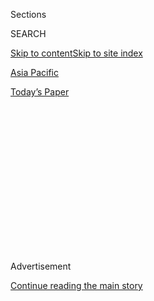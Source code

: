 <div id="app">

<div>

<div>

<div>

<div class="NYTAppHideMasthead css-1q2w90k e1suatyy0">

<div class="section css-ui9rw0 e1suatyy2">

<div class="css-eph4ug er09x8g0">

<div class="css-6n7j50">

</div>

<span class="css-1dv1kvn">Sections</span>

<div class="css-10488qs">

<span class="css-1dv1kvn">SEARCH</span>

</div>

[Skip to content](#site-content)[Skip to site index](#site-index)

</div>

<div id="masthead-section-label" class="css-1wr3we4 eaxe0e00">

[Asia Pacific](https://www.nytimes.com/section/world/asia)

</div>

<div class="css-10698na e1huz5gh0">

</div>

</div>

<div id="masthead-bar-one" class="section hasLinks css-15hmgas e1csuq9d3">

<div class="css-uqyvli e1csuq9d0">

</div>

<div class="css-1uqjmks e1csuq9d1">

</div>

<div class="css-9e9ivx">

[](https://myaccount.nytimes.com/auth/login?response_type=cookie&client_id=vi)

</div>

<div class="css-1bvtpon e1csuq9d2">

[Today’s Paper](https://www.nytimes.com/section/todayspaper)

</div>

</div>

</div>

</div>

<div data-aria-hidden="false">

<div id="site-content" role="main">

<div>

<div class="css-1aor85t" style="opacity:0.000000001;z-index:-1;visibility:hidden">

<div class="css-1hqnpie">

<div class="css-epjblv">

<span class="css-17xtcya">[Asia
Pacific](/section/world/asia)</span><span class="css-x15j1o">|</span><span class="css-fwqvlz">For
P.O.W., Landmark Verdict Against North Korea Is Long-Overdue
Justice</span>

</div>

<div class="css-k008qs">

<div class="css-1iwv8en">

<span class="css-18z7m18"></span>

<div>

</div>

</div>

<span class="css-1n6z4y">https://nyti.ms/3gGATyo</span>

<div class="css-1705lsu">

<div class="css-4xjgmj">

<div class="css-4skfbu" role="toolbar" data-aria-label="Social Media Share buttons, Save button, and Comments Panel with current comment count" data-testid="share-tools">

  - 
  - 
  - 
  - 
    
    <div class="css-6n7j50">
    
    </div>

  - 

</div>

</div>

</div>

</div>

</div>

</div>

<div id="NYT_TOP_BANNER_REGION" class="css-13pd83m">

</div>

<div id="top-wrapper" class="css-1sy8kpn">

<div id="top-slug" class="css-l9onyx">

Advertisement

</div>

[Continue reading the main story](#after-top)

<div class="ad top-wrapper" style="text-align:center;height:100%;display:block;min-height:250px">

<div id="top" class="place-ad" data-position="top" data-size-key="top">

</div>

</div>

<div id="after-top">

</div>

</div>

<div>

<div id="sponsor-wrapper" class="css-1hyfx7x">

<div id="sponsor-slug" class="css-19vbshk">

Supported by

</div>

[Continue reading the main story](#after-sponsor)

<div id="sponsor" class="ad sponsor-wrapper" style="text-align:center;height:100%;display:block">

</div>

<div id="after-sponsor">

</div>

</div>

<div class="css-186x18t">

The Saturday Profile

</div>

<div class="css-1vkm6nb ehdk2mb0">

# For P.O.W., Landmark Verdict Against North Korea Is Long-Overdue Justice

</div>

A former South Korean soldier may never see a penny of the $17,600
awarded by a court last month. But the verdict set a precedent for
thousands of others seeking to hold the North and Kim Jong-un
accountable for human rights violations.

<div class="css-79elbk" data-testid="photoviewer-wrapper">

<div class="css-z3e15g" data-testid="photoviewer-wrapper-hidden">

</div>

<div class="css-1a48zt4 ehw59r15" data-testid="photoviewer-children">

![<span class="css-16f3y1r e13ogyst0" data-aria-hidden="true">Mr. Han in
his apartment in Pyeongtaek, South Korea, this month. He was captured by
the Chinese Army during the Korean War and was forced to work in coal
mines as a prisoner of war for
decades.</span><span class="css-cnj6d5 e1z0qqy90" itemprop="copyrightHolder"><span class="css-1ly73wi e1tej78p0">Credit...</span><span><span>Woohae
Cho for The New York
Times</span></span></span>](https://static01.nyt.com/images/2020/08/06/world/00korea-pow-1/merlin_175364766_f1dadd0f-7e2b-46f7-a396-89be19128124-articleLarge.jpg?quality=75&auto=webp&disable=upscale)

</div>

</div>

<div class="css-18e8msd">

<div class="css-vp77d3 epjyd6m0">

<div class="css-hus3qt ey68jwv0" data-aria-hidden="true">

[![Choe
Sang-Hun](https://static01.nyt.com/images/2018/07/18/multimedia/author-choe-sang-hun/author-choe-sang-hun-thumbLarge.png
"Choe Sang-Hun")](https://www.nytimes.com/by/choe-sang-hun)

</div>

<div class="css-1baulvz">

By [<span class="css-1baulvz last-byline" itemprop="name">Choe
Sang-Hun</span>](https://www.nytimes.com/by/choe-sang-hun)

</div>

</div>

  - 
    
    <div class="css-ld3wwf e16638kd2">
    
    Aug. 7, 2020
    
    </div>

  - 
    
    <div class="css-4xjgmj">
    
    <div class="css-d8bdto" role="toolbar" data-aria-label="Social Media Share buttons, Save button, and Comments Panel with current comment count" data-testid="share-tools">
    
      - 
      - 
      - 
      - 
        
        <div class="css-6n7j50">
        
        </div>
    
      - 
    
    </div>
    
    </div>

</div>

</div>

<div class="section meteredContent css-1r7ky0e" name="articleBody" itemprop="articleBody">

<div class="css-1fanzo5 StoryBodyCompanionColumn">

<div class="css-53u6y8">

PYEONGTAEK, South Korea — He was only 17 when Chinese troops backing
North Korea overran a hill being defended by his South Korean Army squad
and took him prisoner in the early hours of Dec. 28, 1951.

He spent the next 40 years toiling in ​North Korean ​coal mines as a
prisoner of the war between the Koreas. “We P.O.W.s lived inside a
fenced-off camp guarded by armed sentries at four corners and were
escorted to work by officers carrying pistols,” he said.

“We were nothing but slaves.”

Decades later, the former P.O.W., now 86, scored a landmark legal
victory when the Seoul Central District Court ordered North Korea and
its leader, Kim Jong-un, to pay him the equivalent of $17,600 in damages
for holding him against his will ​and ​forcing him to work in the mines.
​ The verdict marked the first time that a court in the South recognized
P.O.W.s who were illegally held in the North — an acknowledgment of
their suffering there.

In its ruling, the court blocked part of the man’s name from the public,
and fearing that North Korea might retaliate against ​his children still
in that country, the former P.O.W. spoke only on the condition that he
be identified by his last name, Han, and that his face be partly
obscured.

</div>

</div>

<div class="css-1fanzo5 StoryBodyCompanionColumn">

<div class="css-53u6y8">

There is little chance that North Korea or Mr. Kim will pay what’s owed
to Mr. Han. And it could take years for his lawyers to find and
[confiscate any North Korean
assets](https://www.nbcnews.com/news/us-news/seized-north-korean-cargo-ship-awarded-united-states-n1069761).

Still, for Mr. Han, the verdict was justice served, and justice long
overdue.

“I could not understand the judge’s words in the courtroom,” Mr. Han
said, referring to the unfamiliar legal terms​. ​“But when my lawyer
held my hand and explained that we had won, tears came to my eyes,” he
recalled in an interview at his two-room apartment in Pyeongtaek, a city
south of Seoul, where he lives with his wife, who has Alzheimer’s
disease.

The families of two victims of North Korean torture — the American
college student [Otto
Warmbier](https://www.nytimes.com/2018/12/24/us/otto-warmbier-north-korea.html?searchResultPosition=1)
and a South Korean minister, the Rev. [Kim
Dong-shik](https://www.nytimes.com/2015/04/16/world/asia/after-15-years-victory-of-sorts-for-family-of-pastor-believed-abducted-by-north-korea.html)
— previously won court judgments against the North in the United
States​. But Mr. Han’s case showed that a similar lawsuit could be
successfully waged in South Korea, where efforts to bring P.O.W.s home
or to hold the North accountable for holding them against their will
have long been considered a lost cause, given the political tensions
between the two Koreas.

The case set a precedent for thousands of South Koreans whose relatives
were kidnapped by ​the ​North or who lost [family
members](https://www.nytimes.com/2010/05/20/world/asia/20korea.html) or
[propert](https://www.nytimes.com/2020/07/17/world/asia/korea-kim-yo-jong-lawsuit.html)y
to ​the North’s ​military.

Mr. Han was one of six children from a farming family in Jeongeup​,
South Korea, when he was taken prisoner. He and two friends from his
village had volunteered for the South Korean Army in the spring of 1951,
less than a year after North Korea invaded the South — setting off a war
that has not officially ended.

</div>

</div>

<div class="css-1fanzo5 StoryBodyCompanionColumn">

<div class="css-53u6y8">

He would spend the next half-century in the North, most of that time
doing backbreaking work in its coal mines.

Over the years, North Korea officials allowed the P.O.W.s to form some
semblance of a life, giving the miners citizenship in 1956 and allowing
them to marry. Mr. Han wed a North Korean woman that year, and together
they had five children.

But the former P.O.W.s from the South and their children were ​assigned
to the bottom of the North’s songbun, or class system​, and often given
the most dangerous jobs in the mines. Six days a week, Mr. Han said, he
rode up to half a mile underground into the dark tunnels, where he
toiled 12 hours a day in sweltering heat, with methane gas a constant
hazard. Prisoners who tried to ​escape were hunted down and never heard
from again.

</div>

</div>

<div class="css-79elbk" data-testid="photoviewer-wrapper">

<div class="css-z3e15g" data-testid="photoviewer-wrapper-hidden">

</div>

<div class="css-1a48zt4 ehw59r15" data-testid="photoviewer-children">

![<span class="css-16f3y1r e13ogyst0" data-aria-hidden="true">Mr. Han
with a family photograph taken in North
Korea.</span><span class="css-cnj6d5 e1z0qqy90" itemprop="copyrightHolder"><span class="css-1ly73wi e1tej78p0">Credit...</span><span>Woohae
Cho for The New York
Times</span></span>](https://static01.nyt.com/images/2020/08/06/world/00korea-pow-2/merlin_175364772_20c34d3a-6c04-4c27-b84a-7911dc6b23f9-articleLarge.jpg?quality=75&auto=webp&disable=upscale)

</div>

</div>

<div class="css-1fanzo5 StoryBodyCompanionColumn">

<div class="css-53u6y8">

“When there was a methane gas explosion, we could hardly recognize the
bodies because they were literally cooked in flames,” Mr. Han said,
recalling the names of P.O.W. friends he had lost. “​We smelled like
nothing else, working soaking wet with sweat but ​having no time to wash
our clothes.”

When ​an armistice was signed ​ in 1953​ to halt the fighting, 82,000
South Korean soldiers remained missing or were believed to have been
taken prisoner. In 2014, the United Nations’ [Commission of
Inquiry](https://www.ohchr.org/EN/HRBodies/HRC/CoIDPRK/Pages/CommissionInquiryonHRinDPRK.aspx)
estimated that at least 50,000 South Korean P.O.W.s were not
repatriated. North Korea returned only 8,300​​, keeping many more for
forced labor in postwar coal mines. Men were in such short supply that
women, including Mr. Han’s North Korean mother-in-law, also worked in
the mines.

“We thought that relations between South and North Korea would improve,”
Yoo Young-bok, a former P.O.W. who escaped the North in 2000, told the
U.N. commission. “But five decades have passed and nobody came looking
for us and tried to save us.”

</div>

</div>

<div class="css-1fanzo5 StoryBodyCompanionColumn">

<div class="css-53u6y8">

North Korea ​has denied holding ​any South Koreans against their will.
The missing soldiers were ​eventually ​counted among the war dead and
largely forgotten in the South. Mr. Han’s mother died in 1961 believing
that her son ​had been killed in battle. (His father died before the
war.)

Then, in 1994, an emaciated refugee from North Korea named Cho Chang-ho
was found adrift on a ramshackle wooden boat off South Korea. He turned
out to be a South Korean lieutenant who had survived prison camps and
coal mines in the North. In the South, he was found to have black lung
disease.

​More aging P.O.W.s fled to the South in the following years, as a
famine forced the North to ease control on its people. They all
testified in government debriefings, memoirs, news conferences and
interviews to forced labor, starvation and deaths in North Korean mines
and ​identified hundreds of fellow war prisoners still alive in the
North. ​ Shocked that their long-lost sons and siblings were ​still
​alive, South Korean families wanted to help them flee the North​.
Soon, a cottage industry developed for human traffickers to smuggle
refugees out.

So far, 80 P.O.W.s have made it to South Korea, some later testifying in
court in support of Mr. Han’s case — the seeds of which were planted by
South Korean activists, who suggested the lawsuit in 2016.

Mr. Han, who retired from the Hamyon coal mines at age 60, was living in
Kyongwon, in northeast North Korea, when a man showed up in August 2001,
asking whether he wanted to meet his South Korean relatives. Mr. Han
said he followed the man across the river border to China, his youngest
son tagging along.

Around that time, Han Jae-eun, Mr. Han’s youngest brother in South
Korea, got a call from a human trafficker.

“I ​first ​could not tell whether the man was telling the truth or ​it
was a scam,” said his brother, a taxi driver in Incheon, west of Seoul.
“The brother we all thought was dead more than a half century ago
turned up alive.”

</div>

</div>

<div class="css-1fanzo5 StoryBodyCompanionColumn">

<div class="css-53u6y8">

The brothers had a tearful reunion in Hunchun, China, across the border
​from Kyongwon. The younger brother gave Mr. Han what money he had
brought with him​, $8,000, ​and asked him to decide whether to travel
​on to South Korea or return to ​the North with the money​.

</div>

</div>

<div class="css-79elbk" data-testid="photoviewer-wrapper">

<div class="css-z3e15g" data-testid="photoviewer-wrapper-hidden">

</div>

<div class="css-1a48zt4 ehw59r15" data-testid="photoviewer-children">

<div class="css-1xdhyk6 erfvjey0">

<span class="css-1ly73wi e1tej78p0">Image</span>

<div class="css-zjzyr8">

<div data-testid="lazyimage-container" style="height:257.77777777777777px">

</div>

</div>

</div>

<span class="css-16f3y1r e13ogyst0" data-aria-hidden="true">Messages
wishing for the reunification of the two Koreas in Paju, near the border
with North Korea, last month. The two Koreas are still technically at
war because the Korean War never formally
ended.</span><span class="css-cnj6d5 e1z0qqy90" itemprop="copyrightHolder"><span class="css-1ly73wi e1tej78p0">Credit...</span><span>Ahn
Young-Joon/Associated Press</span></span>

</div>

</div>

<div class="css-1fanzo5 StoryBodyCompanionColumn">

<div class="css-53u6y8">

Mr. Han said he thought: “How ​could I live comfortably in the South
while my children and grandchildren​ in the North​ did not even have
enough corn to eat? With the money, I could buy tons of corn in the
North​, but I would never see my brothers again.”

He used the money in November 2001 to smuggle himself, his youngest son,
the son’s wife and their two children to the South. There, Mr. Han’s old
7th Army Division promoted him to sergeant and formally discharged him.
He ​received his unpaid salary, military pension and other subsidies
that South Korea provides for returning P.O.W.s. He then smuggled his
wife, another son and a daughter ​out of the North.

But his family is still divided. Two sons, a daughter and four
grandchildren live in the South, and a son, a daughter and four
grandchildren in the North. The two Koreas do not allow their citizens
to meet or communicate with one another​, except during [occasional
official family
reunions.](https://www.nytimes.com/2015/10/21/world/asia/south-and-north-koreans-separated-almost-a-lifetime-reunite-briefly.html)

After the court ruling last month, Yoh Sang-key, a spokesman for the
South’s Unification Ministry, said the government would “cooperate with
North Korea and the international community to make concrete progress in
resolving the problem of P.O.W.s.”

Mr. Han’s life story epitomized that of thousands of South Korean
P.O.W.s who were abused by North Korea for decades but ignored in their
home country.

</div>

</div>

<div class="css-1fanzo5 StoryBodyCompanionColumn">

<div class="css-53u6y8">

The thought haunts him still.

“Think of all those 50,000 men in the North,” ​Mr. Han said. “That was a
few army divisions worth of soldiers trapped in the enemy territory,
still in active service because they have never been discharged. And
what have you done for them?”

</div>

</div>

<div>

</div>

</div>

<div>

</div>

<div>

</div>

<div>

</div>

<div>

<div id="bottom-wrapper" class="css-1ede5it">

<div id="bottom-slug" class="css-l9onyx">

Advertisement

</div>

[Continue reading the main story](#after-bottom)

<div id="bottom" class="ad bottom-wrapper" style="text-align:center;height:100%;display:block;min-height:90px">

</div>

<div id="after-bottom">

</div>

</div>

</div>

</div>

</div>

## Site Index

<div>

</div>

## Site Information Navigation

  - [© <span>2020</span> <span>The New York Times
    Company</span>](https://help.nytimes.com/hc/en-us/articles/115014792127-Copyright-notice)

<!-- end list -->

  - [NYTCo](https://www.nytco.com/)
  - [Contact
    Us](https://help.nytimes.com/hc/en-us/articles/115015385887-Contact-Us)
  - [Work with us](https://www.nytco.com/careers/)
  - [Advertise](https://nytmediakit.com/)
  - [T Brand Studio](http://www.tbrandstudio.com/)
  - [Your Ad
    Choices](https://www.nytimes.com/privacy/cookie-policy#how-do-i-manage-trackers)
  - [Privacy](https://www.nytimes.com/privacy)
  - [Terms of
    Service](https://help.nytimes.com/hc/en-us/articles/115014893428-Terms-of-service)
  - [Terms of
    Sale](https://help.nytimes.com/hc/en-us/articles/115014893968-Terms-of-sale)
  - [Site Map](https://spiderbites.nytimes.com)
  - [Help](https://help.nytimes.com/hc/en-us)
  - [Subscriptions](https://www.nytimes.com/subscription?campaignId=37WXW)

</div>

</div>

</div>

</div>
